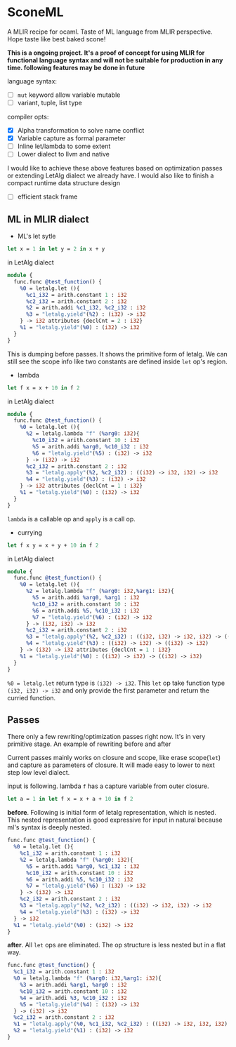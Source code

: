 # SconeML

A MLIR recipe for ocaml. Taste of ML language from MLIR perspective. Hope taste like best baked scone!

**This is a ongoing project. It's a proof of concept for using MLIR for functional language syntax and will not be suitable for production in any time. following features may be done in future**

language syntax:
- [ ] `mut` keyword allow variable mutable
- [ ] variant, tuple, list type

compiler opts:
- [x] Alpha transformation to solve name conflict
- [x] Variable capture as formal parameter
- [ ] Inline let/lambda to some extent
- [ ] Lower dialect to llvm and native

I would like to achieve these above features based on optimization passes or extending LetAlg dialect we already have. I would also like to finish a compact runtime data structure design

- [ ] efficient stack frame

## ML in MLIR dialect

- ML's let sytle
```ocaml
let x = 1 in let y = 2 in x + y
```

in LetAlg dialect
```llvm
module {
  func.func @test_function() {
    %0 = letalg.let (){
      %c1_i32 = arith.constant 1 : i32
      %c2_i32 = arith.constant 2 : i32
      %2 = arith.addi %c1_i32, %c2_i32 : i32
      %3 = "letalg.yield"(%2) : (i32) -> i32
    } -> i32 attributes {declCnt = 2 : i32}
    %1 = "letalg.yield"(%0) : (i32) -> i32
  }
}
```

This is dumping before passes. It shows the primitive form of letalg. We can still see the scope info like two constants are defined inside `let` op's region.

- lambda
```ocaml
let f x = x + 10 in f 2
```

in LetAlg dialect
```llvm
module {
  func.func @test_function() {
    %0 = letalg.let (){
      %2 = letalg.lambda "f" (%arg0: i32){
        %c10_i32 = arith.constant 10 : i32
        %5 = arith.addi %arg0, %c10_i32 : i32
        %6 = "letalg.yield"(%5) : (i32) -> i32
      } -> (i32) -> i32
      %c2_i32 = arith.constant 2 : i32
      %3 = "letalg.apply"(%2, %c2_i32) : ((i32) -> i32, i32) -> i32
      %4 = "letalg.yield"(%3) : (i32) -> i32
    } -> i32 attributes {declCnt = 1 : i32}
    %1 = "letalg.yield"(%0) : (i32) -> i32
  }
}
```

`lambda` is a callable op and `apply` is a call op.

- currying

```ocaml
let f x y = x + y + 10 in f 2
```

in LetAlg dialect
```llvm
module {
  func.func @test_function() {
    %0 = letalg.let (){
      %2 = letalg.lambda "f" (%arg0: i32,%arg1: i32){
        %5 = arith.addi %arg0, %arg1 : i32
        %c10_i32 = arith.constant 10 : i32
        %6 = arith.addi %5, %c10_i32 : i32
        %7 = "letalg.yield"(%6) : (i32) -> i32
      } -> (i32, i32) -> i32
      %c2_i32 = arith.constant 2 : i32
      %3 = "letalg.apply"(%2, %c2_i32) : ((i32, i32) -> i32, i32) -> ((i32) -> i32)
      %4 = "letalg.yield"(%3) : ((i32) -> i32) -> ((i32) -> i32)
    } -> (i32) -> i32 attributes {declCnt = 1 : i32}
    %1 = "letalg.yield"(%0) : ((i32) -> i32) -> ((i32) -> i32)
  }
}
```

`%0 = letalg.let` return type is `(i32) -> i32`. This `let` op take function type `(i32, i32) -> i32` and only provide the first parameter and return the curried function.

## Passes

There only a few rewriting/optimization passes right now. It's in very primitive stage. An example of rewriting before and after

Current passes mainly works on closure and scope, like erase scope(`let`) and capture as parameters of closure. It will made easy to lower to next step low level dialect.

input is following. lambda `f` has a capture variable from outer closure.
```ocaml
let a = 1 in let f x = x + a + 10 in f 2
```

__before__. Following is initial form of letalg representation, which is nested. This nested representation is good expressive for input in natural because ml's syntax is deeply nested.
```llvm
func.func @test_function() {
  %0 = letalg.let (){
    %c1_i32 = arith.constant 1 : i32
    %2 = letalg.lambda "f" (%arg0: i32){
      %5 = arith.addi %arg0, %c1_i32 : i32
      %c10_i32 = arith.constant 10 : i32
      %6 = arith.addi %5, %c10_i32 : i32
      %7 = "letalg.yield"(%6) : (i32) -> i32
    } -> (i32) -> i32
    %c2_i32 = arith.constant 2 : i32
    %3 = "letalg.apply"(%2, %c2_i32) : ((i32) -> i32, i32) -> i32
    %4 = "letalg.yield"(%3) : (i32) -> i32
  } -> i32
  %1 = "letalg.yield"(%0) : (i32) -> i32
}
```

__after__. All `let` ops are eliminated. The op structure is less nested but in a flat way.

```llvm
func.func @test_function() {
  %c1_i32 = arith.constant 1 : i32
  %0 = letalg.lambda "f" (%arg0: i32,%arg1: i32){
    %3 = arith.addi %arg1, %arg0 : i32
    %c10_i32 = arith.constant 10 : i32
    %4 = arith.addi %3, %c10_i32 : i32
    %5 = "letalg.yield"(%4) : (i32) -> i32
  } -> (i32) -> i32
  %c2_i32 = arith.constant 2 : i32
  %1 = "letalg.apply"(%0, %c1_i32, %c2_i32) : ((i32) -> i32, i32, i32) -> i32
  %2 = "letalg.yield"(%1) : (i32) -> i32
}
```
